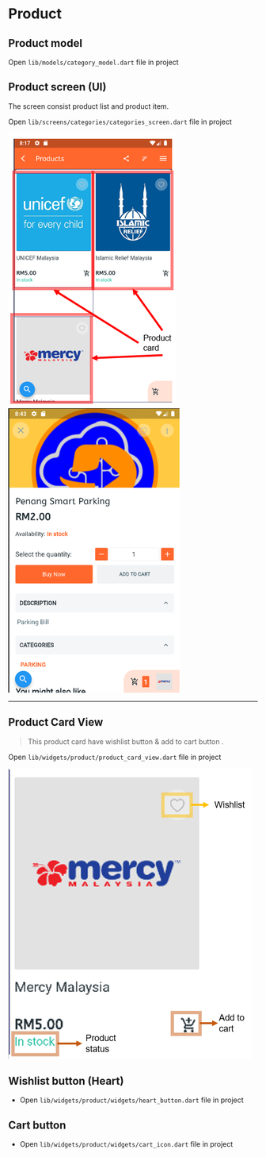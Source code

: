 # Product

## Product model
Open `lib/models/category_model.dart` file in project

## Product screen (UI)
The screen consist product list and product item.

Open ``lib/screens/categories/categories_screen.dart`` file in project

![Product screen-list](/img/product-screen-list.png)
![Product screen](/img/product-screen.png)

-----
## Product Card View
> This product card  have wishlist button & add to cart button .

Open `lib/widgets/product/product_card_view.dart` file in project

![Product card](/img/product-card.png)

## Wishlist button (Heart)
+ Open `lib/widgets/product/widgets/heart_button.dart` file in project

## Cart button
+ Open `lib/widgets/product/widgets/cart_icon.dart` file in project